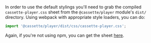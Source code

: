 In order to use the default stylings you'll need to grab the compiled `cassette-player.css` sheet from the `@cassette/player` module's `dist/` directory. Using webpack with appropriate style loaders, you can do:

```js static
import '@cassette/player/dist/css/cassette-player.css';
```

Again, if you're not using npm, you can get the sheet [here](https://github.com/benwiley4000/cassette/releases).
